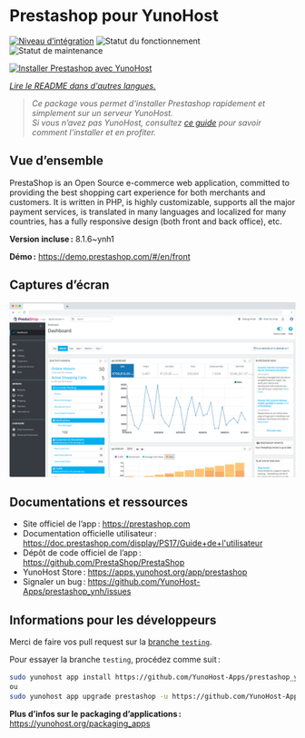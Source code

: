 <!--
Nota bene : ce README est automatiquement généré par <https://github.com/YunoHost/apps/tree/master/tools/readme_generator>
Il NE doit PAS être modifié à la main.
-->

# Prestashop pour YunoHost

[![Niveau d’intégration](https://dash.yunohost.org/integration/prestashop.svg)](https://dash.yunohost.org/appci/app/prestashop) ![Statut du fonctionnement](https://ci-apps.yunohost.org/ci/badges/prestashop.status.svg) ![Statut de maintenance](https://ci-apps.yunohost.org/ci/badges/prestashop.maintain.svg)

[![Installer Prestashop avec YunoHost](https://install-app.yunohost.org/install-with-yunohost.svg)](https://install-app.yunohost.org/?app=prestashop)

*[Lire le README dans d'autres langues.](./ALL_README.md)*

> *Ce package vous permet d’installer Prestashop rapidement et simplement sur un serveur YunoHost.*  
> *Si vous n’avez pas YunoHost, consultez [ce guide](https://yunohost.org/install) pour savoir comment l’installer et en profiter.*

## Vue d’ensemble

PrestaShop is an Open Source e-commerce web application, committed to providing the best shopping cart experience for both merchants and customers. It is written in PHP, is highly customizable, supports all the major payment services, is translated in many languages and localized for many countries, has a fully responsive design (both front and back office), etc.

**Version incluse :** 8.1.6~ynh1

**Démo :** <https://demo.prestashop.com/#/en/front>

## Captures d’écran

![Capture d’écran de Prestashop](./doc/screenshots/screenshot.png)

## Documentations et ressources

- Site officiel de l’app : <https://prestashop.com>
- Documentation officielle utilisateur : <https://doc.prestashop.com/display/PS17/Guide+de+l'utilisateur>
- Dépôt de code officiel de l’app : <https://github.com/PrestaShop/PrestaShop>
- YunoHost Store : <https://apps.yunohost.org/app/prestashop>
- Signaler un bug : <https://github.com/YunoHost-Apps/prestashop_ynh/issues>

## Informations pour les développeurs

Merci de faire vos pull request sur la [branche `testing`](https://github.com/YunoHost-Apps/prestashop_ynh/tree/testing).

Pour essayer la branche `testing`, procédez comme suit :

```bash
sudo yunohost app install https://github.com/YunoHost-Apps/prestashop_ynh/tree/testing --debug
ou
sudo yunohost app upgrade prestashop -u https://github.com/YunoHost-Apps/prestashop_ynh/tree/testing --debug
```

**Plus d’infos sur le packaging d’applications :** <https://yunohost.org/packaging_apps>
